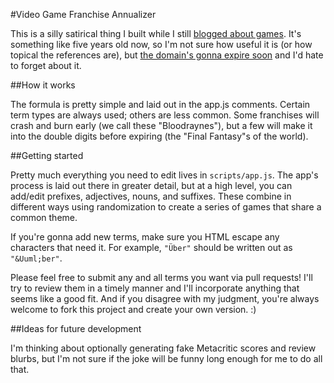 #Video Game Franchise Annualizer  

This is a silly satirical thing I built while I still [blogged about games](http://www.siliconsasquatch.com/). It's something like five years old now, so I'm not sure how useful it is (or how topical the references are), but [the domain's gonna expire soon](http://videogameannualizer.com/) and I'd hate to forget about it.  

##How it works  

The formula is pretty simple and laid out in the app.js comments. Certain term types are always used; others are less common. Some franchises will crash and burn early (we call these "Bloodraynes"), but a few will make it into the double digits before expiring (the "Final Fantasy"s of the world).

##Getting started  

Pretty much everything you need to edit lives in `scripts/app.js`. The app's process is laid out there in greater detail, but at a high level, you can add/edit prefixes, adjectives, nouns, and suffixes. These combine in different ways using randomization to create a series of games that share a common theme.  

If you're gonna add new terms, make sure you HTML escape any characters that need it. For example, `"Über"` should be written out as `"&Uuml;ber"`.  

Please feel free to submit any and all terms you want via pull requests! I'll try to review them in a timely manner and I'll incorporate anything that seems like a good fit. And if you disagree with my judgment, you're always welcome to fork this project and create your own version. :)

##Ideas for future development  

I'm thinking about optionally generating fake Metacritic scores and review blurbs, but I'm not sure if the joke will be funny long enough for me to do all that.
